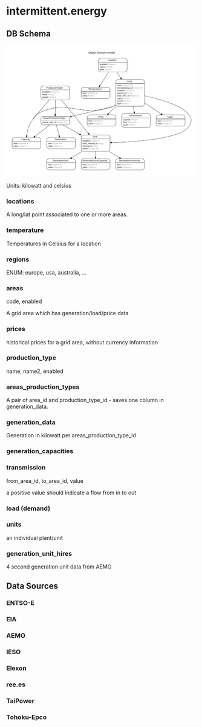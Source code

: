 # intermittent.energy


## DB Schema
![DB schema](doc/erd.svg)

Units: kilowatt and celsius

### locations
A long/lat point associated to one or more areas.

### temperature
Temperatures in Celsius for a location

### regions
ENUM: europe, usa, australia, ...

### areas
code, enabled

A grid area which has generation/load/price data

### prices
historical prices for a grid area, without currency information

### production_type
name, name2, enabled

### areas_production_types
A pair of area_id and production_type_id - saves one column in generation_data.

### generation_data
Generation in kilowatt per areas_production_type_id

### generation_capacities

### transmission
from_area_id, to_area_id, value

a positive value should indicate a flow from in to out

### load (demand)

### units
an individual plant/unit

### generation_unit_hires
4 second generation unit data from AEMO

## Data Sources

### ENTSO-E
### EIA
### AEMO
### IESO
### Elexon
### ree.es
### TaiPower
### Tohoku-Epco
